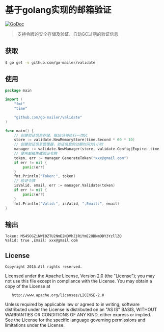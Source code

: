 # 基于golang实现的邮箱验证

[![GoDoc](https://godoc.org/github.com/go-mailer/validate?status.svg)](https://godoc.org/github.com/go-mailer/validate)

> 支持令牌的安全存储及验证、自动GC过期的验证信息

## 获取

``` bash
$ go get -v github.com/go-mailer/validate
```

## 使用

``` go
package main

import (
	"fmt"
	"time"

	"github.com/go-mailer/validate"
)

func main() {
	// 创建验证信息存储，每10分钟执行一次GC
	store := validate.NewMemoryStore(time.Second * 60 * 10)
	// 创建验证信息管理器，验证信息的过期时间为1小时
	manager := validate.NewManager(store, validate.Config{Expire: time.Second * 60 * 60})
	// 使用邮箱生成验证令牌
	token, err := manager.GenerateToken("xxx@gmail.com")
	if err != nil {
		panic(err)
	}
	fmt.Println("Token:", token)
	// 验证令牌
	isValid, email, err := manager.Validate(token)
	if err != nil {
		panic(err)
	}
	fmt.Println("Valid:", isValid, ",Email:", email)
}
```

## 输出

```
Token: MS45OGZiNWI0ZTU2NmE2NDVhZjRiYmE2ODNmODY3YzllZQ
Valid: true ,Email: xxx@gmail.com
```

## License

	Copyright 2016.All rights reserved.

   Licensed under the Apache License, Version 2.0 (the "License");
   you may not use this file except in compliance with the License.
   You may obtain a copy of the License at

       http://www.apache.org/licenses/LICENSE-2.0

   Unless required by applicable law or agreed to in writing, software
   distributed under the License is distributed on an "AS IS" BASIS,
   WITHOUT WARRANTIES OR CONDITIONS OF ANY KIND, either express or implied.
   See the License for the specific language governing permissions and
   limitations under the License.

